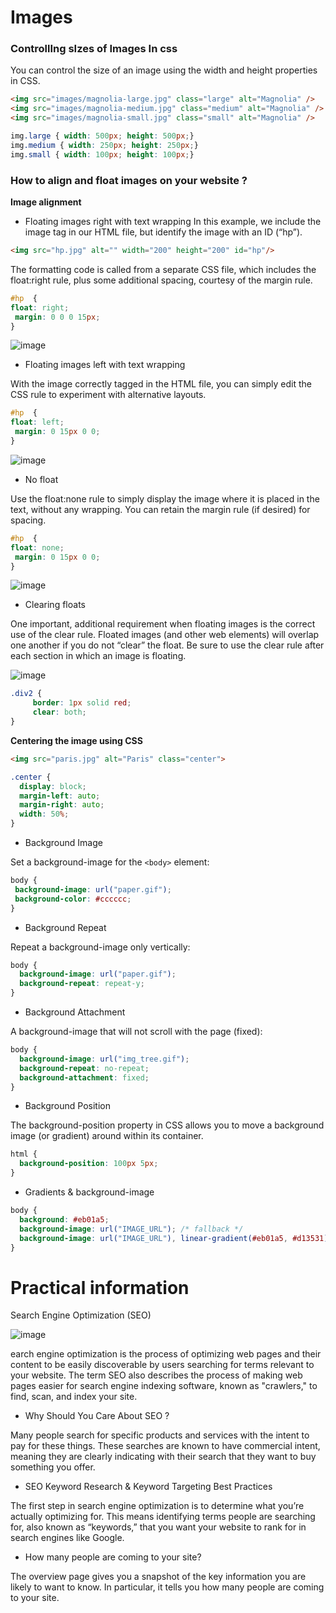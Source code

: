 # Images

### ControllIng sIzes of Images In css

You can control the size of an image using the width and height properties in CSS.

```html
<img src="images/magnolia-large.jpg" class="large" alt="Magnolia" />
<img src="images/magnolia-medium.jpg" class="medium" alt="Magnolia" />
<img src="images/magnolia-small.jpg" class="small" alt="Magnolia" />
```

```css
img.large { width: 500px; height: 500px;}
img.medium { width: 250px; height: 250px;}
img.small { width: 100px; height: 100px;}
```

### How to align and float images on your website ?

**Image alignment**

- Floating images right with text wrapping
In this example, we include the image tag in our HTML file, but identify the image with an ID (“hp”).

```html
<img src="hp.jpg" alt="" width="200" height="200" id="hp"/>
```

The formatting code is called from a separate CSS file, which includes the float:right rule, plus some additional spacing, courtesy of the margin rule.

```css
#hp  {
float: right;    
 margin: 0 0 0 15px;
}
```

![image](https://hostpapasupport.com/knowledgebase/wp-content/uploads/2017/11/6-600x119.png)


- Floating images left with text wrapping

With the image correctly tagged in the HTML file, you can simply edit the CSS rule to experiment with alternative layouts.

```css
#hp  {
float: left;    
 margin: 0 15px 0 0;
}
```

![image](https://hostpapasupport.com/knowledgebase/wp-content/uploads/2017/11/7-600x118.png)

- No float

Use the float:none rule to simply display the image where it is placed in the text, without any wrapping. You can retain the margin rule (if desired) for spacing.

```css
#hp  {
float: none;    
 margin: 0 15px 0 0;
}
```

![image](https://hostpapasupport.com/knowledgebase/wp-content/uploads/2017/11/8-600x132.png)

- Clearing floats

One important, additional requirement when floating images is the correct use of the clear rule. Floated images (and other web elements) will overlap one another if you do not “clear” the float. Be sure to use the clear rule after each section in which an image is floating.

![image](https://hostpapasupport.com/knowledgebase/wp-content/uploads/2017/11/9-600x167.png)


```css
.div2 {
     border: 1px solid red;
     clear: both;
}
```

**Centering the image using CSS**

```html
<img src="paris.jpg" alt="Paris" class="center">
```

```css
.center {
  display: block;
  margin-left: auto;
  margin-right: auto;
  width: 50%;
}
```

- Background Image

Set a background-image for the `<body>` element:

```css
body {
 background-image: url("paper.gif");
 background-color: #cccccc;
}
```

- Background Repeat 

Repeat a background-image only vertically:

```css
body {
  background-image: url("paper.gif");
  background-repeat: repeat-y;
}
```

- Background Attachment 

A background-image that will not scroll with the page (fixed):

```css
body {
  background-image: url("img_tree.gif");
  background-repeat: no-repeat;
  background-attachment: fixed;
}
```

- Background Position

The background-position property in CSS allows you to move a background image (or gradient) around within its container.

```css
html {
  background-position: 100px 5px; 
}
```

- Gradients & background-image

```css
body {
  background: #eb01a5;
  background-image: url("IMAGE_URL"); /* fallback */
  background-image: url("IMAGE_URL"), linear-gradient(#eb01a5, #d13531); /* W3C */
}
```

# Practical information

Search Engine Optimization (SEO)

![image](https://moz.imgix.net/learn/guides/Mozlows-01-outline.svg?auto=format&ch=Width&fit=max&q=50&s=e088165a17e355b8186964266ef71ca5)

earch engine optimization is the process of optimizing web pages and their content to be easily discoverable by users searching for terms relevant to your website. The term SEO also describes the process of making web pages easier for search engine indexing software, known as "crawlers," to find, scan, and index your site.

- Why Should You Care About SEO ?

Many people search for specific products and services with the intent to pay for these things. These searches are known to have commercial intent, meaning they are clearly indicating with their search that they want to buy something you offer.


-  SEO Keyword Research & Keyword Targeting Best Practices

The first step in search engine optimization is to determine what you’re actually optimizing for. This means identifying terms people are searching for, also known as “keywords,” that you want your website to rank for in search engines like Google.

-  How many people are coming to your site?

The overview page gives you a snapshot of the key information you are likely to want to know. In particular, it tells you how many people are coming to your site.

